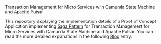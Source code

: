 Transaction Management for Micro Services with Camunda State Machine and Apache Pulsar

This repository displaying the implementation details of a Proof of Concept Application implementing [Saga Pattern](https://microservices.io/patterns/data/saga.html#example-orchestration-based-saga) 
for Transaction Management for Micro Services with Camunda State Machine and Apache Pulsar. You can read the more 
detailed explanations in the following [Blog](https://mehmetsalgar.wordpress.com/2024/06/23/saga-pattern-with-camunda-and-apache-pulsar/) entry.
